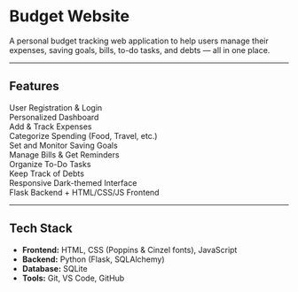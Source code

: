 #  Budget Website

A personal budget tracking web application to help users manage their expenses, saving goals, bills, to-do tasks, and debts — all in one place.

---

## Features

 User Registration & Login  
 Personalized Dashboard  
 Add & Track Expenses  
 Categorize Spending (Food, Travel, etc.)  
 Set and Monitor Saving Goals  
 Manage Bills & Get Reminders  
 Organize To-Do Tasks  
 Keep Track of Debts  
 Responsive Dark-themed Interface  
 Flask Backend + HTML/CSS/JS Frontend

---

##  Tech Stack

- **Frontend:** HTML, CSS (Poppins & Cinzel fonts), JavaScript
- **Backend:** Python (Flask, SQLAlchemy)
- **Database:** SQLite
- **Tools:** Git, VS Code, GitHub
